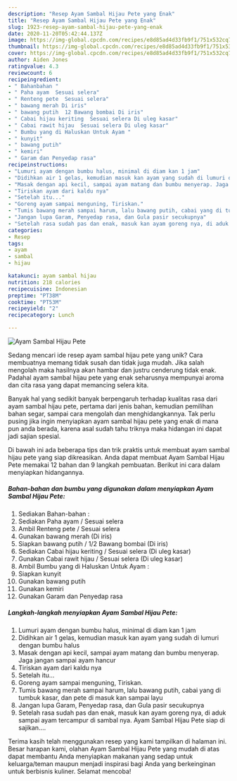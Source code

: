 ```yaml
---
description: "Resep Ayam Sambal Hijau Pete yang Enak"
title: "Resep Ayam Sambal Hijau Pete yang Enak"
slug: 1923-resep-ayam-sambal-hijau-pete-yang-enak
date: 2020-11-20T05:42:44.137Z
image: https://img-global.cpcdn.com/recipes/e8d85ad4d33fb9f1/751x532cq70/ayam-sambal-hijau-pete-foto-resep-utama.jpg
thumbnail: https://img-global.cpcdn.com/recipes/e8d85ad4d33fb9f1/751x532cq70/ayam-sambal-hijau-pete-foto-resep-utama.jpg
cover: https://img-global.cpcdn.com/recipes/e8d85ad4d33fb9f1/751x532cq70/ayam-sambal-hijau-pete-foto-resep-utama.jpg
author: Aiden Jones
ratingvalue: 4.3
reviewcount: 6
recipeingredient:
- " Bahanbahan "
- " Paha ayam  Sesuai selera"
- " Renteng pete  Sesuai selera"
- " bawang merah Di iris"
- " bawang putih  12 Bawang bombai Di iris"
- " Cabai hijau keriting  Sesuai selera Di uleg kasar"
- " Cabai rawit hijau  Sesuai selera Di uleg kasar"
- " Bumbu yang di Haluskan Untuk Ayam "
- " kunyit"
- " bawang putih"
- " kemiri"
- " Garam dan Penyedap rasa"
recipeinstructions:
- "Lumuri ayam dengan bumbu halus, minimal di diam kan 1 jam"
- "Didihkan air 1 gelas, kemudian masuk kan ayam yang sudah di lumuri dengan bumbu halus"
- "Masak dengan api kecil, sampai ayam matang dan bumbu menyerap. Jaga jangan sampai ayam hancur"
- "Tiriskan ayam dari kaldu nya"
- "Setelah itu..."
- "Goreng ayam sampai menguning, Tiriskan."
- "Tumis bawang merah sampai harum, lalu bawang putih, cabai yang di tumbuk kasar, dan pete di masuk kan sampai layu"
- "Jangan lupa Garam, Penyedap rasa, dan Gula pasir secukupnya"
- "Setelah rasa sudah pas dan enak, masuk kan ayam goreng nya, di aduk sampai ayam tercampur di sambal nya. Ayam Sambal Hijau Pete siap di sajikan...."
categories:
- Resep
tags:
- ayam
- sambal
- hijau

katakunci: ayam sambal hijau 
nutrition: 218 calories
recipecuisine: Indonesian
preptime: "PT38M"
cooktime: "PT53M"
recipeyield: "2"
recipecategory: Lunch

---
```



![Ayam Sambal Hijau Pete](https://img-global.cpcdn.com/recipes/e8d85ad4d33fb9f1/751x532cq70/ayam-sambal-hijau-pete-foto-resep-utama.jpg)

Sedang mencari ide resep ayam sambal hijau pete yang unik? Cara membuatnya memang tidak susah dan tidak juga mudah. Jika salah mengolah maka hasilnya akan hambar dan justru cenderung tidak enak. Padahal ayam sambal hijau pete yang enak seharusnya mempunyai aroma dan cita rasa yang dapat memancing selera kita.

Banyak hal yang sedikit banyak berpengaruh terhadap kualitas rasa dari ayam sambal hijau pete, pertama dari jenis bahan, kemudian pemilihan bahan segar, sampai cara mengolah dan menghidangkannya. Tak perlu pusing jika ingin menyiapkan ayam sambal hijau pete yang enak di mana pun anda berada, karena asal sudah tahu triknya maka hidangan ini dapat jadi sajian spesial.




Di bawah ini ada beberapa tips dan trik praktis untuk membuat ayam sambal hijau pete yang siap dikreasikan. Anda dapat membuat Ayam Sambal Hijau Pete memakai 12 bahan dan 9 langkah pembuatan. Berikut ini cara dalam menyiapkan hidangannya.

<!--inarticleads1-->

##### Bahan-bahan dan bumbu yang digunakan dalam menyiapkan Ayam Sambal Hijau Pete:

1. Sediakan  Bahan-bahan :
1. Sediakan  Paha ayam / Sesuai selera
1. Ambil  Renteng pete / Sesuai selera
1. Gunakan  bawang merah (Di iris)
1. Siapkan  bawang putih / 1/2 Bawang bombai (Di iris)
1. Sediakan  Cabai hijau keriting / Sesuai selera (Di uleg kasar)
1. Gunakan  Cabai rawit hijau / Sesuai selera (Di uleg kasar)
1. Ambil  Bumbu yang di Haluskan Untuk Ayam :
1. Siapkan  kunyit
1. Gunakan  bawang putih
1. Gunakan  kemiri
1. Gunakan  Garam dan Penyedap rasa




<!--inarticleads2-->

##### Langkah-langkah menyiapkan Ayam Sambal Hijau Pete:

1. Lumuri ayam dengan bumbu halus, minimal di diam kan 1 jam
1. Didihkan air 1 gelas, kemudian masuk kan ayam yang sudah di lumuri dengan bumbu halus
1. Masak dengan api kecil, sampai ayam matang dan bumbu menyerap. Jaga jangan sampai ayam hancur
1. Tiriskan ayam dari kaldu nya
1. Setelah itu...
1. Goreng ayam sampai menguning, Tiriskan.
1. Tumis bawang merah sampai harum, lalu bawang putih, cabai yang di tumbuk kasar, dan pete di masuk kan sampai layu
1. Jangan lupa Garam, Penyedap rasa, dan Gula pasir secukupnya
1. Setelah rasa sudah pas dan enak, masuk kan ayam goreng nya, di aduk sampai ayam tercampur di sambal nya. Ayam Sambal Hijau Pete siap di sajikan....




Terima kasih telah menggunakan resep yang kami tampilkan di halaman ini. Besar harapan kami, olahan Ayam Sambal Hijau Pete yang mudah di atas dapat membantu Anda menyiapkan makanan yang sedap untuk keluarga/teman maupun menjadi inspirasi bagi Anda yang berkeinginan untuk berbisnis kuliner. Selamat mencoba!

